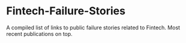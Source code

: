 # Fintech-Failure-Stories

A compiled list of links to public failure stories related to Fintech. Most recent publications on top.
